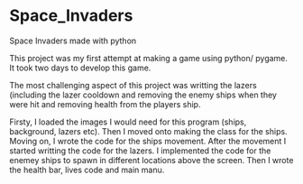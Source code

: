 # Space_Invaders
Space Invaders made with python

This project was my first attempt at making a game using python/ pygame.
It took two days to develop this game.

The most challenging aspect of this project was writting the lazers (including the lazer cooldown 
and removing the enemy ships when they were hit and removing health from the players ship. 

Firsty, I loaded the images I would need for this program (ships, background, lazers etc). 
Then I moved onto making the class for the ships. Moving on, I wrote the code for the ships movement.
After the movement I started writting the code for the lazers. I implemented the code for the enemey ships to spawn in different locations above the screen. Then I wrote the health bar, lives code and main manu. 
